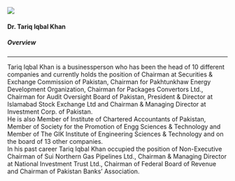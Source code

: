[![](https://giki.edu.pk/wp-content/uploads/2025/05/tariq-11-233x300.jpg)](https://giki.edu.pk/wp-content/uploads/2025/05/tariq-11.jpg)
#### Dr. Tariq Iqbal Khan
##### Overview
* * *
Tariq Iqbal Khan is a businessperson who has been the head of 10 different companies and currently holds the position of Chairman at Securities & Exchange Commission of Pakistan, Chairman for Pakhtunkhaw Energy Development Organization, Chairman for Packages Convertors Ltd., Chairman for Audit Oversight Board of Pakistan, President & Director at Islamabad Stock Exchange Ltd and Chairman & Managing Director at Investment Corp. of Pakistan.  
He is also Member of Institute of Chartered Accountants of Pakistan, Member of Society for the Promotion of Engg Sciences & Technology and Member of The GIK Institute of Engineering Sciences & Technology and on the board of 13 other companies.  
In his past career Tariq Iqbal Khan occupied the position of Non-Executive Chairman of Sui Northern Gas Pipelines Ltd., Chairman & Managing Director at National Investment Trust Ltd., Chairman of Federal Board of Revenue and Chairman of Pakistan Banks’ Association.
